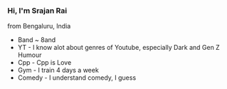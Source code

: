 ### Hi, I'm Srajan Rai
from Bengaluru, India
- Band ~ 8and  
- YT - I know alot about genres of Youtube, especially Dark and Gen Z Humour  
- Cpp - Cpp is Love  
- Gym - I train 4 days a week  
- Comedy - I understand comedy, I guess  

